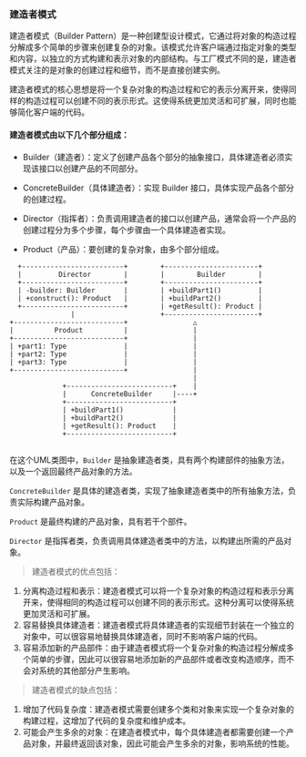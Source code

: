 ### 建造者模式

建造者模式（Builder Pattern）是一种创建型设计模式，它通过将对象的构造过程分解成多个简单的步骤来创建复杂的对象。该模式允许客户端通过指定对象的类型和内容，以独立的方式构建和表示对象的内部结构。与工厂模式不同的是，建造者模式关注的是对象的创建过程和细节，而不是直接创建实例。

建造者模式的核心思想是将一个复杂对象的构造过程和它的表示分离开来，使得同样的构造过程可以创建不同的表示形式。这使得系统更加灵活和可扩展，同时也能够简化客户端的代码。

#### 建造者模式由以下几个部分组成：

- Builder（建造者）：定义了创建产品各个部分的抽象接口，具体建造者必须实现该接口以创建产品的不同部分。

- ConcreteBuilder（具体建造者）：实现 Builder 接口，具体实现产品各个部分的创建过程。

- Director（指挥者）：负责调用建造者的接口以创建产品，通常会将一个产品的创建过程分为多个步骤，每个步骤由一个具体建造者实现。

- Product（产品）：要创建的复杂对象，由多个部分组成。

```
  +-------------------------+        +-----------------------+
  |         Director        |        |        Builder        |
  +-------------------------+        +-----------------------+
  | -builder: Builder       |        | +buildPart1()         |
  | +construct(): Product   |        | +buildPart2()         |
  +-------------------------+        | +getResult(): Product |
               |                     +-----------------------+
+---------------------------+                △ 
|          Product          |                |
+---------------------------+                |
| +part1: Type              |                |
| +part2: Type              |                |
| +part3: Type              |                |
+---------------------------+                |
                                             |
             +--------------------------+    |
             |      ConcreteBuilder     |----+
             +--------------------------+
             | +buildPart1()            |
             | +buildPart2()            |
             | +getResult(): Product    |
             +--------------------------+


```
在这个UML类图中，`Builder` 是抽象建造者类，具有两个构建部件的抽象方法，以及一个返回最终产品对象的方法。

`ConcreteBuilder` 是具体的建造者类，实现了抽象建造者类中的所有抽象方法，负责实际构建产品对象。

`Product` 是最终构建的产品对象，具有若干个部件。

`Director` 是指挥者类，负责调用具体建造者类中的方法，以构建出所需的产品对象。

> 建造者模式的优点包括：
1. 分离构造过程和表示：建造者模式可以将一个复杂对象的构造过程和表示分离开来，使得相同的构造过程可以创建不同的表示形式。这种分离可以使得系统更加灵活和可扩展。 
2. 容易替换具体建造者：建造者模式将具体建造者的实现细节封装在一个独立的对象中，可以很容易地替换具体建造者，同时不影响客户端的代码。 
3. 容易添加新的产品部件：由于建造者模式将一个复杂对象的构造过程分解成多个简单的步骤，因此可以很容易地添加新的产品部件或者改变构造顺序，而不会对系统的其他部分产生影响。

> 建造者模式的缺点包括：
1. 增加了代码复杂度：建造者模式需要创建多个类和对象来实现一个复杂对象的构建过程，这增加了代码的复杂度和维护成本。 
2. 可能会产生多余的对象：在建造者模式中，每个具体建造者都需要创建一个产品对象，并最终返回该对象，因此可能会产生多余的对象，影响系统的性能。